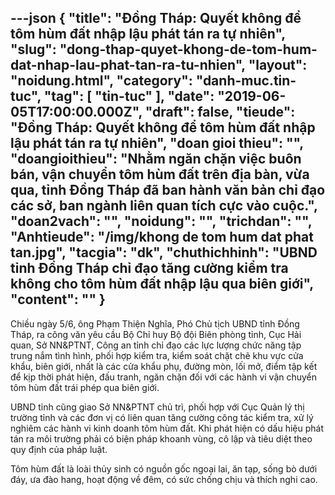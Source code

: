 ---json
{
    "title": "Đồng Tháp: Quyết không để tôm hùm đất nhập lậu phát tán ra tự nhiên",
    "slug": "dong-thap-quyet-khong-de-tom-hum-dat-nhap-lau-phat-tan-ra-tu-nhien",
    "layout": "noidung.html",
    "category": "danh-muc.tin-tuc",
    "tag": [
        "tin-tuc"
    ],
    "date": "2019-06-05T17:00:00.000Z",
    "draft": false,
    "tieude": "Đồng Tháp: Quyết không để tôm hùm đất nhập lậu phát tán ra tự nhiên",
    "doan gioi thieu": "",
    "doangioithieu": "Nhằm ngăn chặn việc buôn bán, vận chuyển tôm hùm đất trên địa bàn, vừa qua, tỉnh Đồng Tháp đã ban hành văn bản chỉ đạo các sở, ban ngành liên quan tích cực vào cuộc.",
    "doan2vach": "",
    "noidung": "",
    "trichdan": "",
    "Anhtieude": "/img/khong de tom hum dat phat tan.jpg",
    "tacgia": "dk",
    "chuthichhinh": "UBND tỉnh Đồng Tháp chỉ đạo tăng cường kiểm tra không cho tôm hùm đất nhập lậu qua biên giới",
    "__content__": ""
}
---
<p>Chiều ng&agrave;y 5/6, &ocirc;ng Phạm Thiện Nghĩa, Ph&oacute; Chủ tịch UBND tỉnh Đồng Th&aacute;p, ra c&ocirc;ng văn yêu c&acirc;̀u Bộ Chỉ huy Bộ đội Bi&ecirc;n phòng tỉnh, Cục Hải quan, Sở NN&amp;PTNT, C&ocirc;ng an tỉnh chỉ đạo các lực lượng chức năng tập trung nắm tình hình, ph&ocirc;́i hợp ki&ecirc;̉m tra, ki&ecirc;̉m soát chặt chẽ khu vực cửa kh&acirc;̉u, bi&ecirc;n giới, nh&acirc;́t là các cửa kh&acirc;̉u phụ, đường mòn, l&ocirc;́i mở, đi&ecirc;̉m tập k&ecirc;́t đ&ecirc;̉ kịp thời phát hiện, đ&acirc;́u tranh, ngăn chặn đ&ocirc;́i với các hành vi vận chuy&ecirc;̉n t&ocirc;m h&ugrave;m đất trái phép qua bi&ecirc;n giới.</p>

<p>UBND tỉnh cũng giao Sở NN&amp;PTNT chủ trì, phối hợp với Cục Quản lý thị trường tỉnh và các đơn vị có li&ecirc;n quan tăng cường c&ocirc;ng tác ki&ecirc;̉m tra, xử lý nghi&ecirc;m các hành vi kinh doanh t&ocirc;m h&ugrave;m đất. Khi phát hiện có dấu hiệu phát tán ra m&ocirc;i trường phải có biện pháp khoanh vùng, c&ocirc; lập và ti&ecirc;u diệt theo quy định của pháp luật.</p>

<p>T&ocirc;m h&ugrave;m đất l&agrave; lo&agrave;i thủy sinh c&oacute; nguồn gốc ngoại lai, ăn tạp, sống b&ograve; dưới đ&aacute;y, ưa đ&agrave;o hang, hoạt động về đ&ecirc;m, c&oacute; sức chống chịu v&agrave; th&iacute;ch nghi cao.</p>
